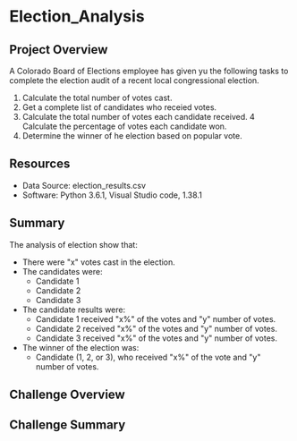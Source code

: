 # Election_Analysis

## Project Overview 
A Colorado Board of Elections employee has given yu the following tasks to complete the election audit of a recent local congressional election. 

1. Calculate the total number of votes cast. 
2. Get a complete list of candidates who receied votes. 
3. Calculate the total number of votes each candidate received. 
4 Calculate the percentage of votes each candidate won. 
5. Determine the winner of he election based on popular vote. 

## Resources 
- Data Source: election_results.csv
- Software: Python 3.6.1, Visual Studio code, 1.38.1

## Summary 
The analysis of election show that:
- There were "x" votes cast in the election. 
- The candidates were: 
  - Candidate 1 
  - Candidate 2
  - Candidate 3
- The candidate results were: 
    - Candidate 1 received "x%" of the votes and "y" number of votes. 
    - Candidate 2 received "x%" of the votes and "y" number of votes. 
    - Candidate 3 received "x%" of the votes and "y" number of votes. 
- The winner of the election was:
    - Candidate (1, 2, or 3), who received "x%" of the vote and "y" number of votes. 
    
## Challenge Overview 

## Challenge Summary
